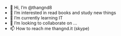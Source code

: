 - 👋 Hi, I’m @thangnd8
- 👀 I’m interested in read books and study new things
- 🌱 I’m currently learning IT
- 💞️ I’m looking to collaborate on ...
- 📫 How to reach me thangnd.it (skype)

<!---
thangnd8/thangnd8 is a ✨ special ✨ repository because its `README.md` (this file) appears on your GitHub profile.
You can click the Preview link to take a look at your changes.
--->
